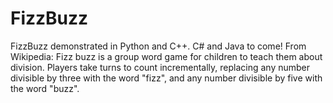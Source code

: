 # FizzBuzz
FizzBuzz demonstrated in Python and C++. C# and Java to come!
From Wikipedia: Fizz buzz is a group word game for children to teach them about division. 
Players take turns to count incrementally, replacing any number divisible by three with the word "fizz", and any number divisible by five with the word "buzz".

